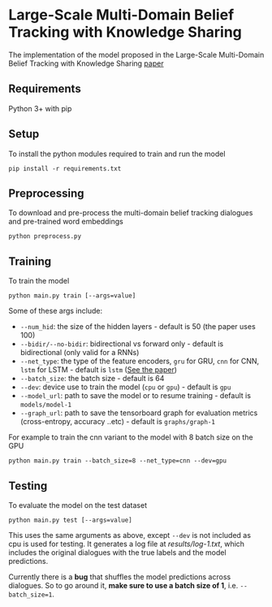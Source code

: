 # Large-Scale Multi-Domain Belief Tracking with Knowledge Sharing
The implementation of the model proposed in the Large-Scale Multi-Domain Belief Tracking with Knowledge Sharing [paper](https://arxiv.org/pdf/1807.06517) 

## Requirements
Python 3+ with pip

## Setup
To install the python modules required to train and run the model

```pip install -r requirements.txt```

## Preprocessing
To download and pre-process the multi-domain belief tracking dialogues and pre-trained word embeddings 

```python preprocess.py```

## Training
To train the model 

```python main.py train [--args=value]```

Some of these args include:
* `--num_hid`: the size of the hidden layers - default is 50 (the paper uses 100)
* `--bidir/--no-bidir`: bidirectional vs forward only - default is bidirectional (only valid for a RNNs)
* `--net_type`: the type of the feature encoders, `gru` for GRU, `cnn` for CNN, `lstm` for LSTM - default is `lstm` ([See the paper](https://arxiv.org/pdf/1807.06517))
* `--batch_size`: the batch size - default is 64
* `--dev`: device use to train the model (`cpu` or `gpu`) - default is `gpu`
* `--model_url`: path to save the model or to resume training - default is `models/model-1`
* `--graph_url`: path to save the tensorboard graph for evaluation metrics (cross-entropy, accuracy ..etc) - default is `graphs/graph-1`

For example to train the cnn variant to the model with 8 batch size on the GPU

```python main.py train --batch_size=8 --net_type=cnn --dev=gpu```

## Testing
To evaluate the model on the test dataset

```python main.py test [--args=value]```

This uses the same arguments as above, except `--dev` is not included as cpu is used for testing. It generates a log file at *results/log-1.txt*, which includes the original dialogues with the true labels and the model predictions. 

Currently there is a **bug** that shuffles the model predictions across dialogues. So to go around it, **make sure to use a batch size of 1**, i.e. `--batch_size=1`. 
